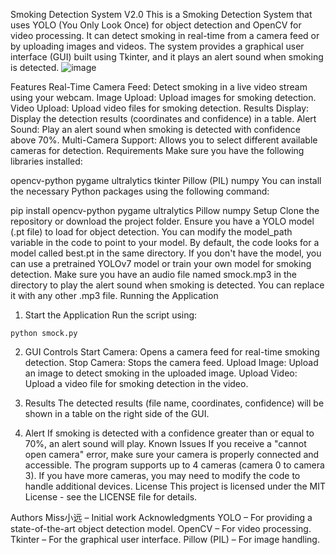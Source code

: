 Smoking Detection System V2.0
This is a Smoking Detection System that uses YOLO (You Only Look Once) for object detection and OpenCV for video processing. It can detect smoking in real-time from a camera feed or by uploading images and videos. The system provides a graphical user interface (GUI) built using Tkinter, and it plays an alert sound when smoking is detected.
![image](https://github.com/user-attachments/assets/8be8f461-35ac-4308-873c-ac4f1cba2790)

Features
Real-Time Camera Feed: Detect smoking in a live video stream using your webcam.
Image Upload: Upload images for smoking detection.
Video Upload: Upload video files for smoking detection.
Results Display: Display the detection results (coordinates and confidence) in a table.
Alert Sound: Play an alert sound when smoking is detected with confidence above 70%.
Multi-Camera Support: Allows you to select different available cameras for detection.
Requirements
Make sure you have the following libraries installed:

opencv-python
pygame
ultralytics
tkinter
Pillow (PIL)
numpy
You can install the necessary Python packages using the following command:

pip install opencv-python pygame ultralytics Pillow numpy
Setup
Clone the repository or download the project folder.
Ensure you have a YOLO model (.pt file) to load for object detection. You can modify the model_path variable in the code to point to your model.
By default, the code looks for a model called best.pt in the same directory.
If you don't have the model, you can use a pretrained YOLOv7 model or train your own model for smoking detection.
Make sure you have an audio file named smock.mp3 in the directory to play the alert sound when smoking is detected. You can replace it with any other .mp3 file.
Running the Application
1. Start the Application
Run the script using:

`python smock.py`

2. GUI Controls
Start Camera: Opens a camera feed for real-time smoking detection.
Stop Camera: Stops the camera feed.
Upload Image: Upload an image to detect smoking in the uploaded image.
Upload Video: Upload a video file for smoking detection in the video.

3. Results
The detected results (file name, coordinates, confidence) will be shown in a table on the right side of the GUI.

4. Alert
If smoking is detected with a confidence greater than or equal to 70%, an alert sound will play.
Known Issues
If you receive a "cannot open camera" error, make sure your camera is properly connected and accessible.
The program supports up to 4 cameras (camera 0 to camera 3). If you have more cameras, you may need to modify the code to handle additional devices.
License
This project is licensed under the MIT License - see the LICENSE file for details.

Authors
Miss小远 – Initial work
Acknowledgments
YOLO – For providing a state-of-the-art object detection model.
OpenCV – For video processing.
Tkinter – For the graphical user interface.
Pillow (PIL) – For image handling.
